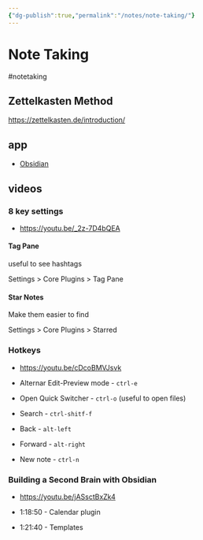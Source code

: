 ```yaml
---
{"dg-publish":true,"permalink":"/notes/note-taking/"}
---
```

# Note Taking



#notetaking

## Zettelkasten Method

<https://zettelkasten.de/introduction/>


## app

- [Obsidian](https://obsidian.md/)


## videos

### 8 key settings

- <https://youtu.be/_2z-7D4bQEA>


#### Tag Pane

useful to see hashtags

Settings > Core Plugins > Tag Pane

#### Star Notes

Make them easier to find

Settings > Core Plugins > Starred


### Hotkeys

- <https://youtu.be/cDcoBMVJsvk>

- Alternar Edit-Preview mode - `ctrl-e`
- Open Quick Switcher - `ctrl-o` (useful to open files)
- Search - `ctrl-shitf-f`
- Back - `alt-left`
- Forward - `alt-right`
- New note - `ctrl-n`


### Building a Second Brain with Obsidian

- <https://youtu.be/jASsctBxZk4>

- 1:18:50 - Calendar plugin
- 1:21:40 - Templates